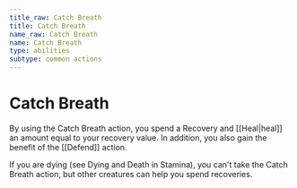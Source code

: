 ```yaml
---
title_raw: Catch Breath
title: Catch Breath
name_raw: Catch Breath
name: Catch Breath
type: abilities
subtype: common actions
---
```


# Catch Breath

By using the Catch Breath action, you spend a Recovery and [[Heal\|heal]] an amount equal to your recovery value. In addition, you also gain the benefit of the [[Defend]] action.

If you are dying (see Dying and Death in Stamina), you can't take the Catch Breath action, but other creatures can help you spend recoveries.
